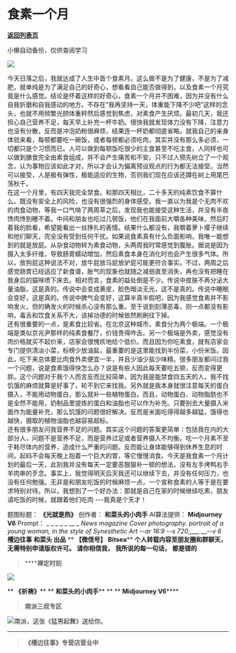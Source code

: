 # 食素一个月

[**返回列表页**](/gzh/槽边往事)

小懒自动备份，仅供查阅学习

![](https://mmbiz.qpic.cn/mmbiz_jpg/Ia6gU9JNtkpqd8DUA755Crn10xiagru915Gd4LKuKQiafgXiakL5acIQJPib3Gib7bpiajHJAqdQHIrBR3XnMRZVAgSA/640?wx_fmt=jpeg&from;=appmsg)

今天日落之后，我就达成了人生中首个食素月。这么做不是为了健康，不是为了减肥，就单纯是为了满足自己的好奇心，想看看自己能否做得到，以及食素一个月究竟是什么感觉。结论是怀着这样的好奇心，食素一个月并不困难，因为并没有什么自我折磨和自我感动的地方。不存在“我再坚持一天，体重能下降不少吧”这样的念头，也就不用频繁光顾体重秤然后感觉到焦虑，对素食产生厌烦。最初几天，我还担心自己营养不足，每天早上补充一杯牛奶。很快我就发现体力没有下降，注意力也没有分散，反而是冲泡奶粉很麻烦，结果连一杯奶都彻底省略。就我自己的亲身体验来看，每顿都要吃一碗饭，或者每顿都必须吃肉，其实并没有那么多必须，一切都只是个习惯而已。人可以做到每顿饭吃很少的主食甚至不吃主食，人同样也可以做到膳食完全由素食组成，并不会产生痛苦和不安。只不过人预先树立了一个观念，认为事物应该如此才对，所以才会认为偏离预设观点的行为都无法接受。当然可以接受，人是极有弹性，极能适应的生物，否则我们现在应该还蹲在树上用尾巴荡秋千。  
在这一个月里，有四天我完全禁食。和那四天相比，二十多天的纯素饮食不算什么。既没有安全上的风险，也没有很强烈的身体感受。我一直以为我是个无肉不欢的肉食动物，等我一口气啃了两周草之后，发现我也能接受这种生活，并没有半夜馋肉馋到睡不着。中间和朋友也吃过几顿饭，他们在我面前大嚼各种美味，然后盯着我的脸看，希望能看出一丝挣扎的表情。结果什么都没有，我嚼着萝卜缨子继续和他们聊天，完全没有受到任何干扰。如果说食素真有什么负面影响，我唯一能想到的就是放屁。从杂食动物转为素食动物，头两周我时常感觉到腹胀。据说是因为摄入太多纤维，导致肠胃蠕动增加，然后素食本身在消化时也会产生很多气体。所以，放狗屁这种说法不对，放牛屁放马屁放驴屁可能更符合事实。不过，两周之后感觉肠胃已经适应了新食谱，胀气的现象也就随之减弱直至消失，再也没有把睡在我身后的猫咪喷下床去。相对而言，食素的益处倒是不少。传说中皮肤不再分泌大量油脂，这是真的。传说中会变成黄皮，脸色暗淡无光，这不是真的。传说中睡眠会变好，这是真的。传说中脾气会变好，这算半真半假吧，因为我感觉食素并不影响发火，但的确发火的时候杀心没有那么重。至于说到刻薄恶毒，则一点都没有影响，毒舌和饮食关系不大，该掉功德的时候依然刷刷往下掉。  
还有很重要的一点，是素食比较省。在北京这种城市，素食分为两个极端。一个极端是类似京兆尹那样的纯素食餐厅，价钱贵得咋舌。另一个极端是外卖，感觉没有肉价格就买不起价来，店家会很愧疚地给个低价。而且因为你吃素食，就有店家会专门提供清淡小菜，标榜少放油盐，最重要的是这里能找到半份菜，小份米饭。因此，吃下来总体要比肉食外卖便宜一半，并且少油少盐少味精。很多朋友都问过我一个问题，说是食素饿得快怎么办？说是有些人因此每天要吃五顿，反而变得更胖。这个问题对于我个人而言反而比较简单，因为我是能禁食四五天的人，我不找饥饿的麻烦就算是好事了，轮不到它来找我。另外就是我本身就很注意每天的蛋白摄入，不能用动物蛋白，那么就补一些植物蛋白。而且，动物蛋白、动物脂肪也不是全然不能用，奶制品里提炼的蛋白和油脂也可以作为补充。只要别去大量摄入米面作为能量补充，那么饥饿的问题很好解决。反而是米面吃得得越多越猛，饿得也越快，摄取的植物油脂也越容易超标。  
还有很多朋友问我营养不足的问题。其实这个问题的答案更简单：包括我在内的大部分人，问题不是营养不足，而是营养过足或者营养摄入不均衡。吃一个月素不至于耗尽体内的营养，造成什么严重的问题。反而能让身体能够得到休养生息的时间，起码不会每天晚上抱着一个巨大的胃，等它慢慢消食。今天是我食素一个月计划的最后一天，此刻我并没有每天一定要恶狠狠补一顿的想法，没有左手烤鸭右手羊肉串的歹念。事实上，我觉得明天后天我还可以继续下去，并没有任何压力，也没有任何勉强。无非是和朋友吃饭的时候麻烦一点，一个宣称食素的人等于是在要求特别对待。所以，我想到了一个好办法：那就是自己在家的时候继续吃素，朋友请吃饭的时候，就跟着他们吃肉
---我真是个天才！  
  
题图标题： **《光就是热》** 创作者： **和菜头的小肉手** AI算法提供： **Midjourney V6** Prompt： _ _ _ _ _
__ _ _News magazine Cover photography. portrait of a young woman, in the style
of Synesthetic Art --ar 16:9 --s 720_____ ___\--v 6_ **槽边往事** **和菜头 出品** **
**【微信号】** **Bitsea**** **个人转载内容至朋友圈和群聊天，无需特别申请版权许可。** **请你相信我，** **我所说的每一句话，**
**都是错的**

>  ******禅定时刻**

![](https://mmbiz.qpic.cn/mmbiz_jpg/Ia6gU9JNtkpqd8DUA755Crn10xiagru91EiaWnuyuqXrpXKEB0A3XxNFUJlbXWbwM0O4mBGodkRfH7lLrkawZodA/640?wx_fmt=jpeg&from;=appmsg)

 ** **《祈祷》**** ** **和菜头的小肉手**** ** ** **Midjourney V6******

>  **南派三叔专区**

![](https://mmbiz.qpic.cn/mmbiz_jpg/Ia6gU9JNtkr151C833DicQFMxwibWicSMfuaqDC56NSsvPhutZDrkh8FOibIOJHP4uBPTZ3gFpE2kLfZ1uCCjtefLw/640?wx_fmt=jpeg&from;=appmsg)南派，这张《猛男起舞》送给你。
****

>  **《槽边往事》专营店营业中**

  

